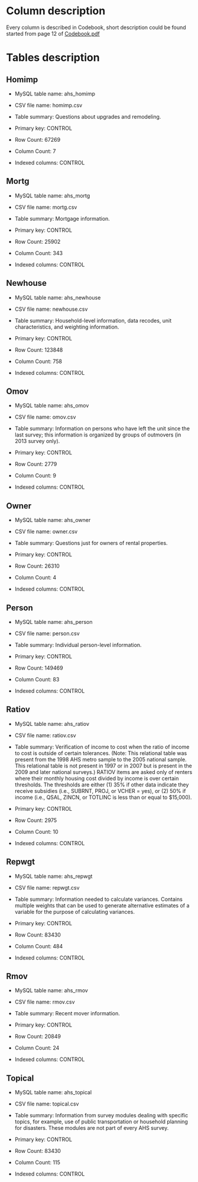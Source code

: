 # Column description

Every column is described in Codebook, short description could be found started from page 12 of [Codebook.pdf](https://github.com/kiote/housing_survey/blob/master/docs/AHS_Codebook.pdf)

# Tables description

## Homimp

* MySQL table name: ahs_homimp
* CSV file name: homimp.csv
* Table summary: Questions about upgrades and remodeling.

* Primary key: CONTROL
* Row Count: 67269
* Column Count: 7
* Indexed columns: CONTROL

## Mortg

* MySQL table name: ahs_mortg
* CSV file name: mortg.csv
* Table summary: Mortgage information.

* Primary key: CONTROL
* Row Count: 25902
* Column Count: 343
* Indexed columns: CONTROL

## Newhouse 

* MySQL table name: ahs_newhouse
* CSV file name: newhouse.csv
* Table summary: Household-level information, data recodes, unit characteristics, and weighting information.

* Primary key: CONTROL
* Row Count: 123848
* Column Count: 758
* Indexed columns: CONTROL

## Omov 

* MySQL table name: ahs_omov
* CSV file name: omov.csv
* Table summary: Information on persons who have left the unit since the last survey; this information is organized by groups of outmovers (in 2013 survey only).

* Primary key: CONTROL
* Row Count: 2779
* Column Count: 9
* Indexed columns: CONTROL

## Owner 

* MySQL table name: ahs_owner
* CSV file name: owner.csv
* Table summary: Questions just for owners of rental properties.

* Primary key: CONTROL
* Row Count: 26310
* Column Count: 4
* Indexed columns: CONTROL

## Person

* MySQL table name: ahs_person
* CSV file name: person.csv
* Table summary: Individual person-level information.

* Primary key: CONTROL
* Row Count: 149469
* Column Count: 83
* Indexed columns: CONTROL

## Ratiov

* MySQL table name: ahs_ratiov
* CSV file name: ratiov.csv
* Table summary: Verification of income to cost when the ratio of income to cost is outside of certain tolerances. (Note: This relational table was present from the 1998 AHS metro sample to the 2005 national sample. This relational table is not present in 1997 or in 2007 but is present in the 2009 and later national surveys.) RATIOV items are asked only of renters where their monthly housing cost divided by income is over certain thresholds. The thresholds are either (1) 35% if other data indicate they receive subsidies (i.e., SUBRNT, PROJ, or VCHER = yes), or (2) 50% if income (i.e., QSAL, ZINCN, or TOTLINC is less than or equal to $15,000).

* Primary key: CONTROL
* Row Count: 2975
* Column Count: 10
* Indexed columns: CONTROL

## Repwgt

* MySQL table name: ahs_repwgt
* CSV file name: repwgt.csv
* Table summary: Information needed to calculate variances. Contains multiple weights that can be used to generate alternative estimates of a variable for the
purpose of calculating variances.

* Primary key: CONTROL
* Row Count: 83430
* Column Count: 484
* Indexed columns: CONTROL

## Rmov

* MySQL table name: ahs_rmov
* CSV file name: rmov.csv
* Table summary: Recent mover information.

* Primary key: CONTROL
* Row Count: 20849
* Column Count: 24
* Indexed columns: CONTROL

## Topical

* MySQL table name: ahs_topical
* CSV file name: topical.csv
* Table summary: Information from survey modules dealing with specific topics, for example, use of public transportation or household planning for disasters. These modules are not part of every AHS survey.

* Primary key: CONTROL
* Row Count: 83430
* Column Count: 115
* Indexed columns: CONTROL
